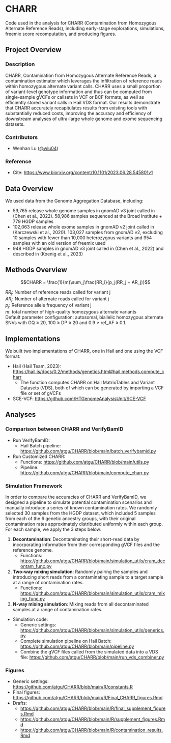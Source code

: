 # CHARR
Code used in the analysis for CHARR (Contamination from Homozygous Alternate Reference Reads), including early-stage explorations, simulations, freemix score recomputation, and producing figures.

## Project Overview
### Description
CHARR, Contamination from Homozygous Alternate Reference Reads, a contamination estimator which leverages the infiltration of reference reads within homozygous alternate variant calls. CHARR uses a small proportion of variant-level genotype information and thus can be computed from single-sample gVCFs or callsets in VCF or BCF formats, as well as efficiently stored variant calls in Hail VDS format. Our results demonstrate that CHARR accurately recapitulates results from existing tools with substantially reduced costs, improving the accuracy and efficiency of downstream analyses of ultra-large whole genome and exome sequencing datasets. 

### Contributors
- Wenhan Lu ([@wlu04](https://github.com/wlu04))


### Reference
- Cite: https://www.biorxiv.org/content/10.1101/2023.06.28.545801v1

## Data Overview
We used data from the Genome Aggregation Database, including:
- 59,765 release whole genome samples in gnomAD v3 joint called in (Chen et al., 2022). 58,986 samples sequenced at the Broad Institute + 779 HGDP samples
- 102,063 release whole exome samples in gnomAD v2 joint called in (Karczewski et al., 2020). 103,027 samples from gnomAD v2, excluding 10 samples with fewer than 10,000 heterozygous variants and 954 samples with an old version of freemix used
- 948 HGDP samples in gnomAD v3 joint called in (Chen et al., 2022) and described in (Koenig et al., 2023)

## Methods Overview

```math
CHARR = \frac{1}{m}\sum_j\frac{RR_i}{p_j(RR_j + AR_j)}
```
$RR_j:$ Number of reference reads called for variant j \
$AR_j:$ Number of alternate reads called for variant j \
$p_j:$ Reference allele frequency of variant j \
$m:$ total number of high-quality homozygous alternate variants <br />
Default parameter configuration: autosomal, biallelic homozygous alternate SNVs with GQ $\geq$ 20, 100 $\geq$ DP $\geq$ 20 and 0.9 $\geq$ ref_AF $\geq$ 0.1.

## Implementations
We built two implementations of CHARR, one in Hail and one using the VCF format:
- Hail (Hail Team, 2023): https://hail.is/docs/0.2/methods/genetics.html#hail.methods.compute_charr 
  * The function computes CHARR on Hail MatrixTables and Variant Datasets (VDS), both of which can be generated by importing a VCF file or set of gVCFs
- SCE-VCF: https://github.com/HTGenomeAnalysisUnit/SCE-VCF

## Analyses

### Comparison between CHARR and VerifyBamID
* Run VerifyBamID:
  * Hail Batch pipeline: https://github.com/atgu/CHARR/blob/main/batch_verifybamid.py
* Run Customized CHARR:
  * Functions: https://github.com/atgu/CHARR/blob/main/utils.py
  * Pipeline: https://github.com/atgu/CHARR/blob/main/compute_charr.py


### Simulation Framework
In order to compare the accuracies of CHARR and VerifyBamID, we designed a pipeline to simulate potential contamination scenarios and manually introduce a series of known contamination rates. We randomly selected 30 samples from the HGDP dataset, which included 5 samples from each of the 6 genetic ancestry groups, with their original contamination rates approximately distributed uniformly within each group. <br />
For each sample, we apply the 3 steps below: 
1. **Decontamination**: Decontaminating their short-read data by incorporating information from their corresponding gVCF files and the reference genome.
   * Functions: https://github.com/atgu/CHARR/blob/main/simulation_utils/cram_decontam_func.py
2. **Two-way mixing simulation**: Randomly pairing the samples and introducing short reads from a contaminating sample to a target sample at a range of contamination rates.
   * Functions: https://github.com/atgu/CHARR/blob/main/simulation_utils/cram_mixing_func.py
3. **N-way mixing simulation**: Mixing reads from all decontaminated samples at a range of contamination rates.
- Simulation code:
  - Generic settings: https://github.com/atgu/CHARR/blob/main/simulation_utils/generics.py
  - Complete simulation pipeline on Hail Batch: https://github.com/atgu/CHARR/blob/main/pipeline.py
  - Combine the gVCF files called from the simulated data into a VDS file: https://github.com/atgu/CHARR/blob/main/run_vds_combiner.py


### Figures
* Generic settings: https://github.com/atgu/CHARR/blob/main/R/constants.R
* Final figures: https://github.com/atgu/CHARR/blob/main/R/Final_CHARR_figures.Rmd
* Drafts:
  * https://github.com/atgu/CHARR/blob/main/R/final_supplement_figures.Rmd
  * https://github.com/atgu/CHARR/blob/main/R/supplement_figures.Rmd
  * https://github.com/atgu/CHARR/blob/main/R/contamination_results.Rmd 
